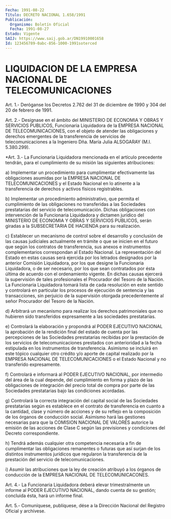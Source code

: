```yaml
---
Fecha: 1991-08-22
Título: DECRETO NACIONAL 1.658/1991
Publicación:
  Organismo: Boletín Oficial
  Fecha: 1991-08-27
Estado: Vigente
SAIJ: https://www.saij.gob.ar/DN19910001658
Id: 123456789-0abc-856-1000-1991soterced
---
```

# LIQUIDACION DE LA EMPRESA NACIONAL DE TELECOMUNICACIONES

<a id="1"></a>
Art.  1.-  Deróganse los Decretos 2.762 del 31 de diciembre de 1990 y 304 del 20 de febrero de 1991.

<a id="2"></a>
Art.  2.-  Desígnase en el ámbito del MINISTERIO DE ECONOMIA Y OBRAS Y SERVICIOS  PUBLICOS,  Funcionaria Liquidadora de la EMPRESA NACIONAL  DE TELECOMUNICACIONES,  con  el  objeto  de  atender  las obligaciones    y   derechos  emergentes  de  la  transferencia  de servicios de telecomunicaciones  a  la  Ingeniero  Dña. María Julia ALSOGARAY (M.I. 5.380.299).

<a id="3"></a>
*Art. 3.- La Funcionaria Liquidadora mencionada en el artículo precedente    tendrán,  para  el  cumplimiento  de  su  misión  las siguientes atribuciones:

a) Implementar  un  procedimiento  para  cumplimentar efectivamente las obligaciones asumidas por la EMPRESA NACIONAL DE TELECOMUNICACIONES  y  el  Estado  Nacional en  lo  atinente  a  la transferencia  de  derechos y activos  físicos  registrables.

b)  Implementar un procedimiento  administrativo,  que  permita  el cumplimiento  de  las obligaciones no transferidas a las Sociedades prestatarias del servicio  de telecomunicación. Dichas obligaciones con intervención de la Funcionaria  Liquidadora y dictamen jurídico del  MINISTERIO  DE ECONOMIA Y OBRAS Y  SERVICIOS  PUBLICOS,  serán giradas a la SUBSECRETARIA  DE  HACIENDA  para su realización.

c)  Establecer  un  mecanismo  de  control sobre  el  desarrollo  y conclusión de las causas judiciales  actualmente  en  trámite o que se  inicien  en el futuro que según los contratos de transferencia, sus anexos e instrumentos  complementarios  correspondan  al Estado Nacional.  La  representación  del  Estado  en  estas  causas  será ejercida  por  los  letrados  designados  por  la anterior Comisión Liquidadora, por los que designe la Funcionaria  Liquidadora,  o de ser  necesario,  por  los  que  sean contratados por ésta última de acuerdo con el ordenamiento vigente.  En  dichas causas ejercerá la supervisión de tales profesionales el Procurador  del  Tesoro de la Nación. La Funcionaria Liquidadora tomará lista de cada  resolución en  este  sentido  y  controlará  en  particular  los  procesos  de ejecución  de  sentencia  y  las transacciones, sin perjuicio de la supervisión  otorgada  precedentemente   al  señor  Procurador  del Tesoro de la Nación.

d) Arbitrará un mecanismo para realizar los  derechos patrimoniales que  no hubieren sido transferidos expresamente  a  las  sociedades prestatarias.

e)  Controlará  la  elaboración  y  propondrá  al  PODER  EJECUTIVO NACIONAL  la  aprobación de la rendición final del estado de cuenta por las percepciones  de  las Sociedades prestatarias recibidas por la prestación de los servicios  de telecomunicaciones prestados con anterioridad  a  la  fecha  estipulada    en  los  instrumentos  de transferencia. Asimismo se incluirá en este  tópico  cualquier otro crédito y/o aporte de capital realizado por la EMPRESA  NACIONAL DE TELECOMUNICACIONES    o    el  Estado  Nacional  y  no  transferido expresamente.

f)  Controlará  e  informará  al   PODER  EJECUTIVO  NACIONAL,  por intermedio del área de la cual depende,  del  cumplimiento en forma y  plazo  de las obligaciones de integración del  precio  total  de compra  por    parte   de  las  Sociedades  prestatarias  bajo  las condiciones acordadas.

g) Controlará la correcta  integración  del  capital  social de las Sociedades  prestatarias  según  es  establece  en  el contrato  de transferencia en cuanto a la cantidad, clase y número  de  acciones y  de  su  reflejo  en  la composición de los órganos de conducción social.  Asimismo  hará  las   gestiones  necesarias  para  que  la COMISION NACIONAL DE VALORES autorice  la  emisión  de las acciones de  Clase  C  según  las  previsiones  y  condiciones  del  Decreto correspondiente.

h)  Tendrá  además  cualquier  otra  competencia necesaria a fin de cumplimentar las obligaciones remanentes  o  futuras que así surjan de    los  distintos  instrumentos  jurídicos  que  regularon    la transferencia  de la prestación del servicio de telecomunicaciones.

i) Asumir las atribuciones  que  la  ley de creación atribuyó a los órganos de conducción de la EMPRESA NACIONAL  DE TELECOMUNICACONES.

<a id="4"></a>
Art. 4.- La Funcionaria Liquidadora deberá elevar trimestralmente  un  informe  al  PODER  EJECUTIVO  NACIONAL, dando cuenta  de  su  gestión;  concluida  ésta,  hará un informe  final.

<a id="5"></a>
Art. 5.- Comuníquese, publíquese, dése a la Dirección Nacional del Registro Oficial y archívese.